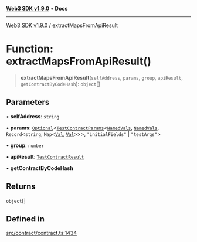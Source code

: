 [**Web3 SDK v1.9.0**](../README.md) • **Docs**

***

[Web3 SDK v1.9.0](../globals.md) / extractMapsFromApiResult

# Function: extractMapsFromApiResult()

> **extractMapsFromApiResult**(`selfAddress`, `params`, `group`, `apiResult`, `getContractByCodeHash`): `object`[]

## Parameters

• **selfAddress**: `string`

• **params**: [`Optional`](../namespaces/utils/type-aliases/Optional.md)\<[`TestContractParams`](../interfaces/TestContractParams.md)\<[`NamedVals`](../type-aliases/NamedVals.md), [`NamedVals`](../type-aliases/NamedVals.md), `Record`\<`string`, `Map`\<[`Val`](../type-aliases/Val.md), [`Val`](../type-aliases/Val.md)\>\>\>, `"initialFields"` \| `"testArgs"`\>

• **group**: `number`

• **apiResult**: [`TestContractResult`](../namespaces/node/interfaces/TestContractResult.md)

• **getContractByCodeHash**

## Returns

`object`[]

## Defined in

[src/contract/contract.ts:1434](https://github.com/Mystic-Nayy/alephium-web3/blob/c1afd789a197ce5fe21f08c2965942090157c33d/packages/web3/src/contract/contract.ts#L1434)
